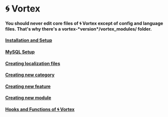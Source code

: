 # 🌀 Vortex

#### You should never edit core files of 🌀 Vortex except of config and language files. That's why there's a **vortex-\*version\*/vortex_modules/** folder.

#### [Installation and Setup](https://legerakun.github.io/vortex/install)

#### [MySQL Setup](https://legerakun.github.io/vortex/mysql)

#### [Creating localization files](https://legerakun.github.io/vortex/language)

#### [Creating new category](https://legerakun.github.io/vortex/categories)

#### [Creating new feature](https://legerakun.github.io/vortex/features)

#### [Creating new module](https://legerakun.github.io/vortex/modules)

#### [Hooks and Functions of 🌀 Vortex](https://legerakun.github.io/vortex/hooks)
